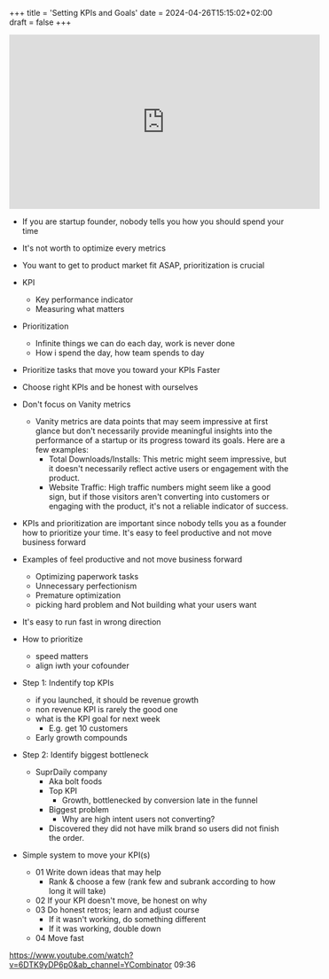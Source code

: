 +++
title = 'Setting KPIs and Goals'
date = 2024-04-26T15:15:02+02:00
draft = false
+++


<iframe width="560" height="315" src="https://www.youtube.com/embed/6DTK9yDP6p0?si=OB1DcK9aZb27hW5h" title="YouTube video player" frameborder="0" allow="accelerometer; autoplay; clipboard-write; encrypted-media; gyroscope; picture-in-picture; web-share" referrerpolicy="strict-origin-when-cross-origin" allowfullscreen></iframe>

- If you are startup founder, nobody tells you how you should spend your time
- It's not worth to optimize every metrics
- You want to get to product market fit ASAP, prioritization is crucial
- KPI
    - Key performance indicator
    - Measuring what matters
- Prioritization
    - Infinite things we can do each day, work is never done
    - How i spend the day, how team spends to day
- Prioritize tasks that move you toward your KPIs Faster
- Choose right KPIs and be honest with ourselves
- Don't focus on Vanity metrics
    - Vanity metrics are data points that may seem impressive at first glance but don't necessarily provide meaningful insights into the performance of a startup or its progress toward its goals. Here are a few examples:
        - Total Downloads/Installs: This metric might seem impressive, but it doesn't necessarily reflect active users or engagement with the product.
        - Website Traffic: High traffic numbers might seem like a good sign, but if those visitors aren't converting into customers or engaging with the product, it's not a reliable indicator of success.
- KPIs and prioritization are important since nobody tells you as a founder how to prioritize your time. It's easy to feel productive and not move business forward
- Examples of feel productive and not move business forward
    - Optimizing paperwork tasks
    - Unnecessary perfectionism
    - Premature optimization
    - picking hard problem and Not building what your users want
- It's easy to run fast in wrong direction
- How to prioritize
    - speed matters
    - align iwth your cofounder 
- Step 1: Indentify top KPIs
    - if you launched, it should be revenue growth
    - non revenue KPI is rarely the good one
    - what is the KPI goal for next week
        - E.g. get 10 customers
    - Early growth compounds
- Step 2: Identify biggest bottleneck
    - SuprDaily company
        - Aka bolt foods
        - Top KPI
            - Growth, bottlenecked by conversion late in the funnel
        - Biggest problem
            - Why are high intent users not converting?
        - Discovered they did not have milk brand so users did not finish the order. 

- Simple system to move your KPI(s)
    - 01 Write down ideas that may help
        - Rank & choose a few (rank few and subrank according to how long it will take)
    - 02 If your KPI doesn't move, be honest on why
    - 03 Do honest retros; learn and adjust course
        - If it wasn't working, do something different
        - If it was working, double down
    - 04 Move fast

https://www.youtube.com/watch?v=6DTK9yDP6p0&ab_channel=YCombinator 09:36